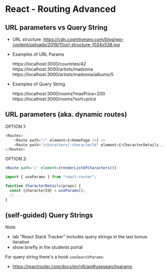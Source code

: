 
# React - Routing Advanced

<!-- 

Status: notes


-->



## URL parameters vs Query String

- URL structure: 
  https://cdn.cognitiveseo.com/blog/wp-content/uploads/2019/11/url-structure-1024x538.jpg

- Examples of URL Params

  https://localhost:3000/countries/42
  https://localhost:3000/artists/madonna
  https://localhost:3000/artists/madonna/albums/5


- Examples of Query String

  https://localhost:3000/rooms?maxPrice=200
  https://localhost:3000/rooms?sort=price




## URL parameters (aka. dynamic routes)


OPTION 1:

```js
<Routes>
    <Route path="/" element={<HomePage />} />
    <Route path="/characters/:characterId" element={<CharacterDetails />} />
</Routes>
```


<!--
  @LT: use this approach 
  (keep API request in App.js & pass array as props)

  Later, in CharacterDetails, implement a 2nd request to the API 
  (explain students that the goal is to refresh syntax)

-->



OPTION 2:

```jsx
<Route path='/' element={renderListOfCharacters()}
```





```js
import { useParams } from "react-router";

function CharacterDetails(props) {
  const {characterId} = useParams();
  // ...
}

```




## (self-guided) Query Strings


Note: 
- lab "React Stack Tracker" includes query strings in the last bonus iteration
- show briefly in the students portal

For query string there's a hook `useSearchParams`:
- https://reactrouter.com/docs/en/v6/api#usesearchparams


